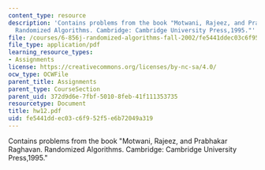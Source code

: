 ```yaml
---
content_type: resource
description: 'Contains problems from the book "Motwani, Rajeez, and Prabhakar Raghavan.
  Randomized Algorithms. Cambridge: Cambridge University Press,1995."'
file: /courses/6-856j-randomized-algorithms-fall-2002/fe5441ddec03c6f952f5e6b72049a319_hw12.pdf
file_type: application/pdf
learning_resource_types:
- Assignments
license: https://creativecommons.org/licenses/by-nc-sa/4.0/
ocw_type: OCWFile
parent_title: Assignments
parent_type: CourseSection
parent_uid: 372d9d6e-7fbf-5010-8feb-41f111353735
resourcetype: Document
title: hw12.pdf
uid: fe5441dd-ec03-c6f9-52f5-e6b72049a319
---
```

Contains problems from the book "Motwani, Rajeez, and Prabhakar Raghavan. Randomized Algorithms. Cambridge: Cambridge University Press,1995."
